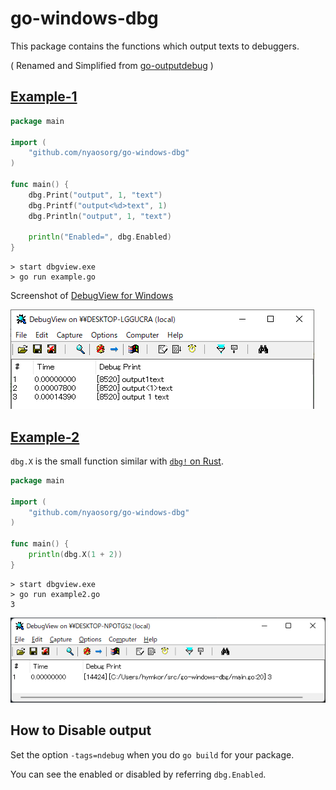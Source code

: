 go-windows-dbg
==============

This package contains the functions which output texts to debuggers.

( Renamed and Simplified from [go-outputdebug](https://github.com/zetamatta/go-outputdebug) )

[Example-1](./example.go)
--------------------------------

```example.go
package main

import (
    "github.com/nyaosorg/go-windows-dbg"
)

func main() {
    dbg.Print("output", 1, "text")
    dbg.Printf("output<%d>text", 1)
    dbg.Println("output", 1, "text")

    println("Enabled=", dbg.Enabled)
}
```

```
> start dbgview.exe
> go run example.go
```

Screenshot of [DebugView for Windows](https://technet.microsoft.com/ja-jp/sysinternals/debugview.aspx)

![screen shot](./screenshot.png)

[Example-2](./example2.go)
--------------------------

`dbg.X` is the small function similar with [`dbg!` on Rust](https://doc.rust-lang.org/std/macro.dbg.html).

```example2.go
package main

import (
    "github.com/nyaosorg/go-windows-dbg"
)

func main() {
    println(dbg.X(1 + 2))
}
```

```
> start dbgview.exe
> go run example2.go
3
```

![screen shot](./screenshot2.png)

How to Disable output
---------------------

Set the option `-tags=ndebug` when you do `go build` for your package.

You can see the enabled or disabled by referring `dbg.Enabled`.
